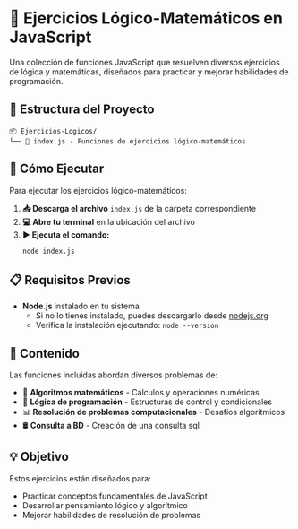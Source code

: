 # 🧮 Ejercicios Lógico-Matemáticos en JavaScript

Una colección de funciones JavaScript que resuelven diversos ejercicios de lógica y matemáticas, diseñados para practicar y mejorar habilidades de programación.

## 📁 Estructura del Proyecto
```
📦 Ejercicios-Logicos/
└── 📄 index.js - Funciones de ejercicios lógico-matemáticos
```

## 🚀 Cómo Ejecutar

Para ejecutar los ejercicios lógico-matemáticos:

1. **📥 Descarga el archivo** `index.js` de la carpeta correspondiente
2. **💻 Abre tu terminal** en la ubicación del archivo
3. **▶️ Ejecuta el comando:**
   ```bash
   node index.js
   ```

## 📋 Requisitos Previos

- **Node.js** instalado en tu sistema
  - Si no lo tienes instalado, puedes descargarlo desde [nodejs.org](https://nodejs.org/)
  - Verifica la instalación ejecutando: `node --version`

## 🎯 Contenido

Las funciones incluidas abordan diversos problemas de:
- 🔢 **Algoritmos matemáticos** - Cálculos y operaciones numéricas
- 🧠 **Lógica de programación** - Estructuras de control y condicionales
- 📊 **Resolución de problemas computacionales** - Desafíos algorítmicos
- 🛢️ **Consulta a BD** - Creación de una consulta sql

## 💡 Objetivo

Estos ejercicios están diseñados para:
- Practicar conceptos fundamentales de JavaScript
- Desarrollar pensamiento lógico y algorítmico
- Mejorar habilidades de resolución de problemas
